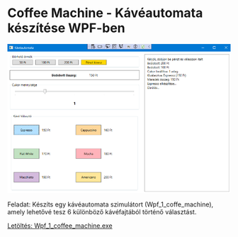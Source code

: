# Coffee Machine - Kávéautomata készítése WPF-ben

![coffemachine](PICTURES/WPF_1_coffee_machine.png)

Feladat: Készíts egy kávéautomata szimulátort (Wpf_1_coffe_machine), amely lehetővé tesz 6 különböző kávéfajtából történő választást.

[Letöltés: Wpf_1_coffee_machine.exe](https://github.com/m0zs0/OOP-CS/raw/main/EXE/Wpf_1_coffee_machine.exe)



